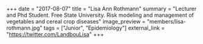 +++
date = "2017-08-07"
title = "Lisa Ann Rothmann"
summary = "Lecturer and Phd Student. Free State University. Risk modeling and management of vegetables and cereal crop diseases"
image_preview = "members/lisa-rothmann.jpg"
tags = ["Junior", "Epidemiology"]
external_link = "https://twitter.com/LandbouLisa"
+++
